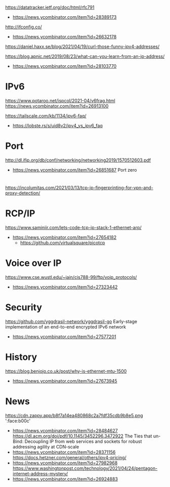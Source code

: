 https://datatracker.ietf.org/doc/html/rfc791
* https://news.ycombinator.com/item?id=28389173

http://ifconfig.co/
* https://news.ycombinator.com/item?id=26632178

https://daniel.haxx.se/blog/2021/04/19/curl-those-funny-ipv4-addresses/

https://blog.apnic.net/2019/08/23/what-can-you-learn-from-an-ip-address/
* https://news.ycombinator.com/item?id=28103770

# IPv6
https://www.potaroo.net/ispcol/2021-04/v6frag.html
https://news.ycombinator.com/item?id=26913100

https://tailscale.com/kb/1134/ipv6-faq/
* https://lobste.rs/s/uid8v2/ipv4_vs_ipv6_faq

# Port
http://dl.ifip.org/db/conf/networking/networking2019/1570512603.pdf
* https://news.ycombinator.com/item?id=26851687 Port zero

#
https://incolumitas.com/2021/03/13/tcp-ip-fingerprinting-for-vpn-and-proxy-detection/

# RCP/IP
https://www.saminiir.com/lets-code-tcp-ip-stack-1-ethernet-arp/
* https://news.ycombinator.com/item?id=27654182
  * https://github.com/virtualsquare/picotcp


# Voice over IP
https://www.cse.wustl.edu/~jain/cis788-99/ftp/voip_protocols/
* https://news.ycombinator.com/item?id=27323442

# Security
https://github.com/yggdrasil-network/yggdrasil-go Early-stage implementation of an end-to-end encrypted IPv6 network
* https://news.ycombinator.com/item?id=27577201

# History
https://blog.benjojo.co.uk/post/why-is-ethernet-mtu-1500
* https://news.ycombinator.com/item?id=27673945

# News
https://cdn.zappy.app/b8f7a14ea480868c2a7fdf35cdb9b8e5.png ':face:b00c'
* https://news.ycombinator.com/item?id=28484627
https://dl.acm.org/doi/pdf/10.1145/3452296.3472922 The Ties that un-Bind: Decoupling IP from web services and sockets for robust addressing agility at CDN-scale
* https://news.ycombinator.com/item?id=28371156
https://docs.hetzner.com/general/others/ipv4-pricing/
* https://news.ycombinator.com/item?id=27982968
https://www.washingtonpost.com/technology/2021/04/24/pentagon-internet-address-mystery/
* https://news.ycombinator.com/item?id=26924883